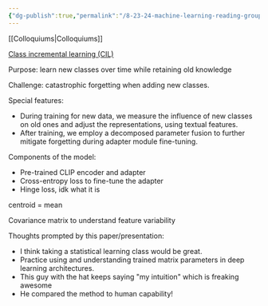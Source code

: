 ```yaml
---
{"dg-publish":true,"permalink":"/8-23-24-machine-learning-reading-group/"}
---
```


[[Colloquiums\|Colloquiums]]

[Class incremental learning (CIL)](https://arxiv.org/pdf/2407.14143v1)

Purpose: learn new classes over time while retaining old knowledge

Challenge: catastrophic forgetting when adding new classes.

Special features:
* During training for new data, we measure the influence of new classes on old ones and adjust the representations, using textual features.
* After training, we employ a decomposed parameter fusion to further mitigate forgetting during adapter module fine-tuning.

Components of the model:
* Pre-trained CLIP encoder and adapter
* Cross-entropy loss to fine-tune the adapter
* Hinge loss, idk what it is

centroid = mean

Covariance matrix to understand feature variability

Thoughts prompted by this paper/presentation:
* I think taking a statistical learning class would be great.
* Practice using and understanding trained matrix parameters in deep learning architectures.
* This guy with the hat keeps saying "my intuition" which is freaking awesome
* He compared the method to human capability!
